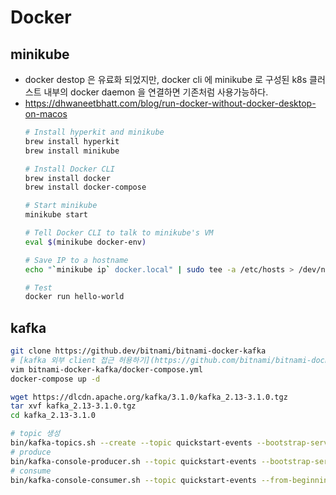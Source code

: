 # Docker

## minikube
- docker destop 은 유료화 되었지만, docker cli 에 minikube 로 구성된 k8s 클러스트 내부의 docker daemon 을 연결하면 기존처럼 사용가능하다.
- https://dhwaneetbhatt.com/blog/run-docker-without-docker-desktop-on-macos
  ```bash
  # Install hyperkit and minikube
  brew install hyperkit
  brew install minikube
  
  # Install Docker CLI
  brew install docker
  brew install docker-compose
  
  # Start minikube
  minikube start
  
  # Tell Docker CLI to talk to minikube's VM
  eval $(minikube docker-env)
  
  # Save IP to a hostname
  echo "`minikube ip` docker.local" | sudo tee -a /etc/hosts > /dev/null
  
  # Test
  docker run hello-world
  ```

## kafka

```bash
git clone https://github.dev/bitnami/bitnami-docker-kafka
# [kafka 외부 client 접근 허용하기](https://github.com/bitnami/bitnami-docker-kafka#accessing-apache-kafka-with-internal-and-external-clients)
vim bitnami-docker-kafka/docker-compose.yml 
docker-compose up -d

wget https://dlcdn.apache.org/kafka/3.1.0/kafka_2.13-3.1.0.tgz
tar xvf kafka_2.13-3.1.0.tgz
cd kafka_2.13-3.1.0

# topic 생성
bin/kafka-topics.sh --create --topic quickstart-events --bootstrap-server localhost:9093
# produce
bin/kafka-console-producer.sh --topic quickstart-events --bootstrap-server localhost:9093
# consume
bin/kafka-console-consumer.sh --topic quickstart-events --from-beginning --bootstrap-server localhost:9093
```


